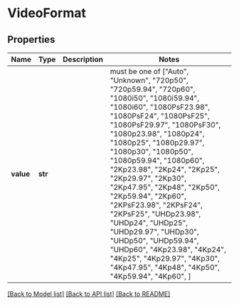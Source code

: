 # VideoFormat


## Properties
Name | Type | Description | Notes
------------ | ------------- | ------------- | -------------
**value** | **str** |  |  must be one of ["Auto", "Unknown", "720p50", "720p59.94", "720p60", "1080i50", "1080i59.94", "1080i60", "1080PsF23.98", "1080PsF24", "1080PsF25", "1080PsF29.97", "1080PsF30", "1080p23.98", "1080p24", "1080p25", "1080p29.97", "1080p30", "1080p50", "1080p59.94", "1080p60", "2Kp23.98", "2Kp24", "2Kp25", "2Kp29.97", "2Kp30", "2Kp47.95", "2Kp48", "2Kp50", "2Kp59.94", "2Kp60", "2KPsF23.98", "2KPsF24", "2KPsF25", "UHDp23.98", "UHDp24", "UHDp25", "UHDp29.97", "UHDp30", "UHDp50", "UHDp59.94", "UHDp60", "4Kp23.98", "4Kp24", "4Kp25", "4Kp29.97", "4Kp30", "4Kp47.95", "4Kp48", "4Kp50", "4Kp59.94", "4Kp60", ]

[[Back to Model list]](../README.md#documentation-for-models) [[Back to API list]](../README.md#documentation-for-api-endpoints) [[Back to README]](../README.md)


